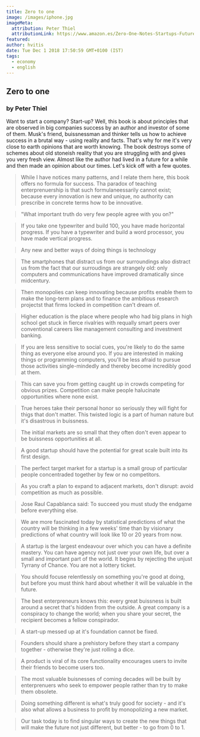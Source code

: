 ```yaml
---
title: Zero to one
image: /images/iphone.jpg
imageMeta:
  attribution: Peter Thiel
  attributionLink: https://www.amazon.es/Zero-One-Notes-Startups-Future/dp/0804139296
featured:
author: hvitis
date: Tue Dec 1 2018 17:50:59 GMT+0100 (IST)
tags:
  - economy 
  - english
---
```


## Zero to one
### by Peter Thiel

Want to start a company? Start-up? Well, this book is about principles that are observed in big companies success by an author and investor of some of them. Musk's friend, buissnessman and thinker tells us how to achieve success in a brutal way - using reality and facts. That's why for me it's very close to earth opinions that are worth knowing. The book destroys some of schemes about old stoneish reality that you are struggling with and gives you very fresh view. Almost like the author had lived in a future for a while and then made an opinion about our times. Let's kick off with a few quotes.

> While I have notices many patterns, and I relate them here, this book offers no formula for success. Tha paradox of teaching enterprenuership is that such formulaneessarily cannot exist; because every innovation is new and unique, no authority can prescribe in concrete terms how to be innovative.

> "What important truth do very few people agree with you on?"

> If you take one typewriter and build 100, you have made horizontal progress. If you have a typewriter and build a word processor, you have made vertical progress.

> Any new and better ways of doing things is technology

> The smartphones that distract us from our surroundings also distract us from the fact that our surroudings are strangely old: only computers and communications have improved dramatically since midcentury.

> Then monopolies can keep innovating because profits enable them to make the long-term plans and to finance the ambitious research projectst that firms locked in competition can't dream of.

> Higher education is the place where people who had big plans in high school get stuck in fierce rivalries with requally smart peers over conventional careers like management consulting and investment banking.

> If you are less sensitive to social cues,  you're likely to do the same thing as everyone else around yoo. If you are interested in making things or programming computers, you'll be less afraid to pursue those activities single-mindedly and thereby become incredibly good at them.

> This can save you from getting caught up in crowds competing for obvious prizes. Competition can make people halucinate opportunities where none exist.

> True heroes take their personal honor so seriously they will fight for thigs that don't matter. This twisted logic is a part of human nature but it's disastrous in buissness.

> The initial markets are so small that they often don't even appear to be buissness opportunities at all.

> A good startup should have the potential for great scale built into its first design.

> The perfect target market for a startup is a small group of particular people concentraded together by few or no competitors.

> As you craft a plan to expand to adjacent markets, don't disrupt: avoid competition as much as possible.

> Jose Raul Capablanca said: To succeed you must study the endgame before everything else.

> We are more fascinated today by statistical predictions of what the country will be thinking in a few weeks' time than by visionary predictions of what country will look like 10 or 20 years from now.

> A startup is the largest endeavour over which you can have a definite mastery. You can have agency not just over your own life, but over a small and important part of the world. It begins by rejecting the unjust Tyrrany of Chance. You are not a lottery ticket.

> You should focuse relentlessly on something you're good at doing, but before you must think hard about whether it will be valuable in the future.

> The best enterpreneurs knows this: every great buissness is built around a secret that's hidden from the outside. A great company is a conspiracy to change the world; when you share your secret, the recipient becomes a fellow conspirador.

> A start-up messed up at it's foundation cannot be fixed.

> Founders should share a prehistory before they start a company together - otherwise they're just rolling a dice.

> A product is viral of its core functionality  encourages users  to invite their friends to become users too.

> The most valuable buisnesses of coming decades will be built by enterprenuers who seek to empower people rather than try to make them obsolete.

> Doing something different is what's truly good for society - and it's also what allows a business to profit by monopolizing a new market.

> Our task today is to find singular ways to create the new things that will make the future not just different, but better - to go from 0 to 1.

